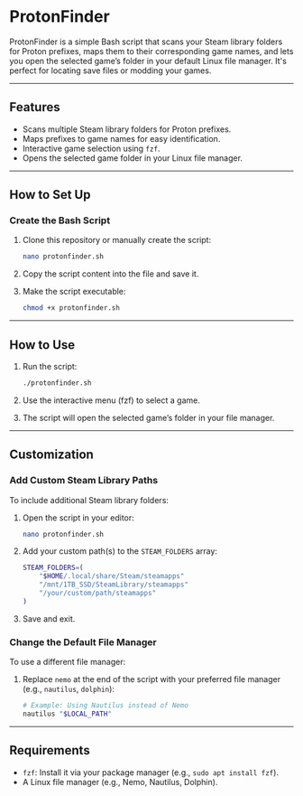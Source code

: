 # ProtonFinder

ProtonFinder is a simple Bash script that scans your Steam library folders for Proton prefixes, maps them to their corresponding game names, and lets you open the selected game’s folder in your default Linux file manager. It's perfect for locating save files or modding your games.

---

## Features
- Scans multiple Steam library folders for Proton prefixes.
- Maps prefixes to game names for easy identification.
- Interactive game selection using `fzf`.
- Opens the selected game folder in your Linux file manager.

---

## How to Set Up

### Create the Bash Script
1. Clone this repository or manually create the script:
    ```bash
    nano protonfinder.sh
    ```

2. Copy the script content into the file and save it.
3. Make the script executable:
    ```bash
    chmod +x protonfinder.sh
    ```

---

## How to Use

1. Run the script:
    ```bash
    ./protonfinder.sh
    ```

2. Use the interactive menu (fzf) to select a game.
3. The script will open the selected game’s folder in your file manager.

---

## Customization

### Add Custom Steam Library Paths

To include additional Steam library folders:

1. Open the script in your editor:
    ```bash
    nano protonfinder.sh
    ```

2. Add your custom path(s) to the `STEAM_FOLDERS` array:
    ```bash
    STEAM_FOLDERS=(
        "$HOME/.local/share/Steam/steamapps"
        "/mnt/1TB_SSD/SteamLibrary/steamapps"
        "/your/custom/path/steamapps"
    )
    ```

3. Save and exit.

### Change the Default File Manager

To use a different file manager:

1. Replace `nemo` at the end of the script with your preferred file manager (e.g., `nautilus`, `dolphin`):
    ```bash
    # Example: Using Nautilus instead of Nemo
    nautilus "$LOCAL_PATH"
    ```

---

## Requirements

- `fzf`: Install it via your package manager (e.g., `sudo apt install fzf`).
- A Linux file manager (e.g., Nemo, Nautilus, Dolphin).
